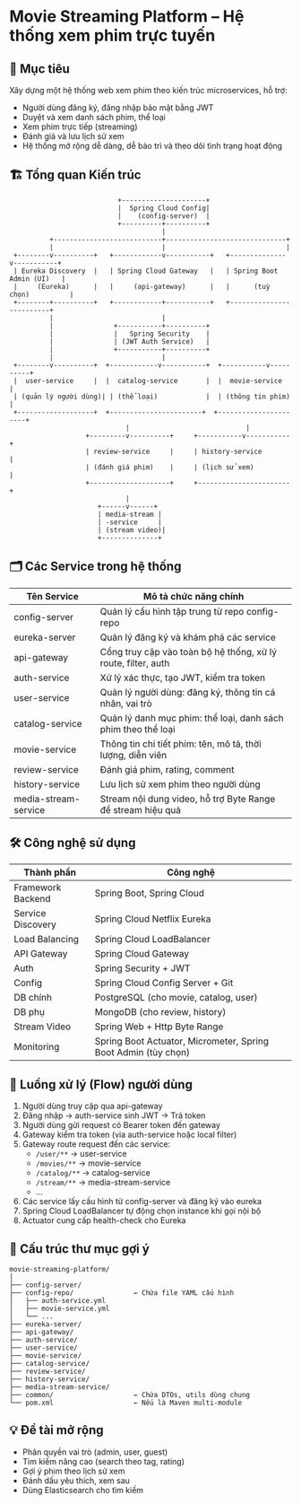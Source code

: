 
# Movie Streaming Platform – Hệ thống xem phim trực tuyến

## 🧩 Mục tiêu

Xây dựng một hệ thống web xem phim theo kiến trúc microservices, hỗ trợ:

- Người dùng đăng ký, đăng nhập bảo mật bằng JWT
- Duyệt và xem danh sách phim, thể loại
- Xem phim trực tiếp (streaming)
- Đánh giá và lưu lịch sử xem
- Hệ thống mở rộng dễ dàng, dễ bảo trì và theo dõi tình trạng hoạt động

## 🏗️ Tổng quan Kiến trúc

```text
                           +---------------------+
                           |  Spring Cloud Config|
                           |    (config-server)  |
                           +----------+----------+
                                      |
          +---------------------------+------------------------------+
          |                           |                              |
 +--------v----------+   +------------v-----------+   +--------------v-----------+
 | Eureka Discovery  |   | Spring Cloud Gateway   |   | Spring Boot Admin (UI)   |
 |     (Eureka)      |   |     (api-gateway)      |   |      (tuỳ chọn)          |
 +--------+----------+   +------------+-----------+   +-------------------------+
          |                           |
          |               +-----------+----------+
          |               |   Spring Security    |
          |               | (JWT Auth Service)   |
          |               +-----------+----------+
          |                           |
 +--------v----------+  +------------v-----------+  +-----------v----------+
 |  user-service     |  |  catalog-service       |  |  movie-service       |
 | (quản lý người dùng)| | (thể loại)            |  | (thông tin phim)     |
 +-------------------+  +-----------------------+  +----------------------+
                             |                             |
                   +---------v----------+     +-----------v-----------+
                   | review-service     |     | history-service       |
                   | (đánh giá phim)    |     | (lịch sử xem)         |
                   +--------------------+     +-----------------------+
                             |
                      +------v------+
                      | media-stream |
                      | -service     |
                      | (stream video)|
                      +--------------+
```

## 🗂️ Các Service trong hệ thống

| Tên Service           | Mô tả chức năng chính                                      |
|-----------------------|------------------------------------------------------------|
| config-server         | Quản lý cấu hình tập trung từ repo config-repo             |
| eureka-server         | Quản lý đăng ký và khám phá các service                    |
| api-gateway           | Cổng truy cập vào toàn bộ hệ thống, xử lý route, filter, auth |
| auth-service          | Xử lý xác thực, tạo JWT, kiểm tra token                    |
| user-service          | Quản lý người dùng: đăng ký, thông tin cá nhân, vai trò    |
| catalog-service       | Quản lý danh mục phim: thể loại, danh sách phim theo thể loại |
| movie-service         | Thông tin chi tiết phim: tên, mô tả, thời lượng, diễn viên |
| review-service        | Đánh giá phim, rating, comment                             |
| history-service       | Lưu lịch sử xem phim theo người dùng                       |
| media-stream-service  | Stream nội dung video, hỗ trợ Byte Range để stream hiệu quả|

## 🛠️ Công nghệ sử dụng

| Thành phần           | Công nghệ                                         |
|----------------------|---------------------------------------------------|
| Framework Backend    | Spring Boot, Spring Cloud                         |
| Service Discovery    | Spring Cloud Netflix Eureka                       |
| Load Balancing       | Spring Cloud LoadBalancer                         |
| API Gateway          | Spring Cloud Gateway                              |
| Auth                 | Spring Security + JWT                             |
| Config               | Spring Cloud Config Server + Git                  |
| DB chính             | PostgreSQL (cho movie, catalog, user)             |
| DB phụ               | MongoDB (cho review, history)                     |
| Stream Video         | Spring Web + Http Byte Range                      |
| Monitoring           | Spring Boot Actuator, Micrometer, Spring Boot Admin (tùy chọn) |

## 🔐 Luồng xử lý (Flow) người dùng

1. Người dùng truy cập qua api-gateway
2. Đăng nhập → auth-service sinh JWT → Trả token
3. Người dùng gửi request có Bearer token đến gateway
4. Gateway kiểm tra token (via auth-service hoặc local filter)
5. Gateway route request đến các service:
    - `/user/**` → user-service
    - `/movies/**` → movie-service
    - `/catalog/**` → catalog-service
    - `/stream/**` → media-stream-service
    - ...
6. Các service lấy cấu hình từ config-server và đăng ký vào eureka
7. Spring Cloud LoadBalancer tự động chọn instance khi gọi nội bộ
8. Actuator cung cấp health-check cho Eureka

## 📂 Cấu trúc thư mục gợi ý

```text
movie-streaming-platform/
│
├── config-server/
├── config-repo/               ← Chứa file YAML cấu hình
│   ├── auth-service.yml
│   ├── movie-service.yml
│   └── ...
├── eureka-server/
├── api-gateway/
├── auth-service/
├── user-service/
├── movie-service/
├── catalog-service/
├── review-service/
├── history-service/
├── media-stream-service/
├── common/                    ← Chứa DTOs, utils dùng chung
└── pom.xml                    ← Nếu là Maven multi-module
```

## 💡 Đề tài mở rộng

- Phân quyền vai trò (admin, user, guest)
- Tìm kiếm nâng cao (search theo tag, rating)
- Gợi ý phim theo lịch sử xem
- Đánh dấu yêu thích, xem sau
- Dùng Elasticsearch cho tìm kiếm